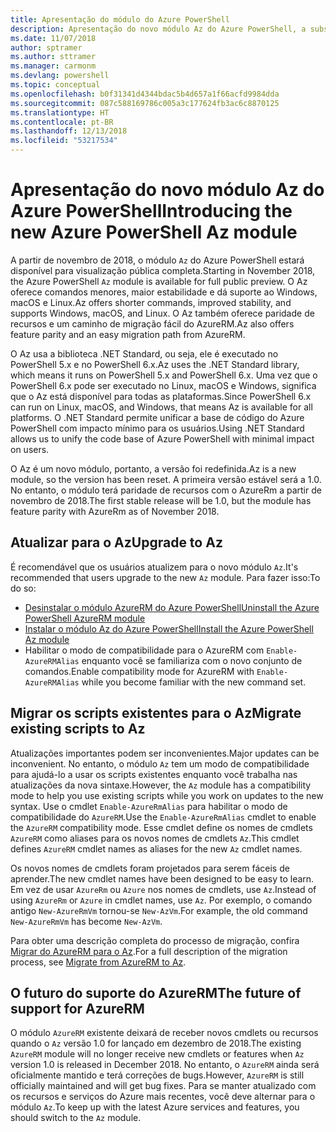 ```yaml
---
title: Apresentação do módulo do Azure PowerShell
description: Apresentação do novo módulo Az do Azure PowerShell, a substituição pelo módulo AzureRM.
ms.date: 11/07/2018
author: sptramer
ms.author: sttramer
ms.manager: carmonm
ms.devlang: powershell
ms.topic: conceptual
ms.openlocfilehash: b0f31341d4344bdac5b4d657a1f66acfd9984dda
ms.sourcegitcommit: 087c588169786c005a3c177624fb3ac6c8870125
ms.translationtype: HT
ms.contentlocale: pt-BR
ms.lasthandoff: 12/13/2018
ms.locfileid: "53217534"
---
```

# <a name="introducing-the-new-azure-powershell-az-module"></a><span data-ttu-id="76c7f-103">Apresentação do novo módulo Az do Azure PowerShell</span><span class="sxs-lookup"><span data-stu-id="76c7f-103">Introducing the new Azure PowerShell Az module</span></span>

<span data-ttu-id="76c7f-104">A partir de novembro de 2018, o módulo `Az` do Azure PowerShell estará disponível para visualização pública completa.</span><span class="sxs-lookup"><span data-stu-id="76c7f-104">Starting in November 2018, the Azure PowerShell `Az` module is available for full public preview.</span></span>
<span data-ttu-id="76c7f-105">O Az oferece comandos menores, maior estabilidade e dá suporte ao Windows, macOS e Linux.</span><span class="sxs-lookup"><span data-stu-id="76c7f-105">Az offers shorter commands, improved stability, and supports Windows, macOS, and Linux.</span></span> <span data-ttu-id="76c7f-106">O Az também oferece paridade de recursos e um caminho de migração fácil do AzureRM.</span><span class="sxs-lookup"><span data-stu-id="76c7f-106">Az also offers feature parity and an easy migration path from AzureRM.</span></span>

<span data-ttu-id="76c7f-107">O Az usa a biblioteca .NET Standard, ou seja, ele é executado no PowerShell 5.x e no PowerShell 6.x.</span><span class="sxs-lookup"><span data-stu-id="76c7f-107">Az uses the .NET Standard library, which means it runs on PowerShell 5.x and PowerShell 6.x.</span></span>
<span data-ttu-id="76c7f-108">Uma vez que o PowerShell 6.x pode ser executado no Linux, macOS e Windows, significa que o Az está disponível para todas as plataformas.</span><span class="sxs-lookup"><span data-stu-id="76c7f-108">Since PowerShell 6.x can run on Linux, macOS, and Windows, that means Az is available for all platforms.</span></span>
<span data-ttu-id="76c7f-109">O .NET Standard permite unificar a base de código do Azure PowerShell com impacto mínimo para os usuários.</span><span class="sxs-lookup"><span data-stu-id="76c7f-109">Using .NET Standard allows us to unify the code base of Azure PowerShell with minimal impact on users.</span></span>

<span data-ttu-id="76c7f-110">O Az é um novo módulo, portanto, a versão foi redefinida.</span><span class="sxs-lookup"><span data-stu-id="76c7f-110">Az is a new module, so the version has been reset.</span></span> <span data-ttu-id="76c7f-111">A primeira versão estável será a 1.0. No entanto, o módulo terá paridade de recursos com o AzureRm a partir de novembro de 2018.</span><span class="sxs-lookup"><span data-stu-id="76c7f-111">The first stable release will be 1.0, but the module has feature parity with AzureRm as of November 2018.</span></span>

## <a name="upgrade-to-az"></a><span data-ttu-id="76c7f-112">Atualizar para o Az</span><span class="sxs-lookup"><span data-stu-id="76c7f-112">Upgrade to Az</span></span>

<span data-ttu-id="76c7f-113">É recomendável que os usuários atualizem para o novo módulo `Az`.</span><span class="sxs-lookup"><span data-stu-id="76c7f-113">It's recommended that users upgrade to the new `Az` module.</span></span> <span data-ttu-id="76c7f-114">Para fazer isso:</span><span class="sxs-lookup"><span data-stu-id="76c7f-114">To do so:</span></span>

* [<span data-ttu-id="76c7f-115">Desinstalar o módulo AzureRM do Azure PowerShell</span><span class="sxs-lookup"><span data-stu-id="76c7f-115">Uninstall the Azure PowerShell AzureRM module</span></span>](/powershell/azure/uninstall-azurerm-ps)
* [<span data-ttu-id="76c7f-116">Instalar o módulo Az do Azure PowerShell</span><span class="sxs-lookup"><span data-stu-id="76c7f-116">Install the Azure PowerShell Az module</span></span>](/powershell/azure/install-az-ps)
* <span data-ttu-id="76c7f-117">Habilitar o modo de compatibilidade para o AzureRM com `Enable-AzureRMAlias` enquanto você se familiariza com o novo conjunto de comandos.</span><span class="sxs-lookup"><span data-stu-id="76c7f-117">Enable compatibility mode for AzureRM with `Enable-AzureRMAlias` while you become familiar with the new command set.</span></span>

## <a name="migrate-existing-scripts-to-az"></a><span data-ttu-id="76c7f-118">Migrar os scripts existentes para o Az</span><span class="sxs-lookup"><span data-stu-id="76c7f-118">Migrate existing scripts to Az</span></span>

<span data-ttu-id="76c7f-119">Atualizações importantes podem ser inconvenientes.</span><span class="sxs-lookup"><span data-stu-id="76c7f-119">Major updates can be inconvenient.</span></span> <span data-ttu-id="76c7f-120">No entanto, o módulo `Az` tem um modo de compatibilidade para ajudá-lo a usar os scripts existentes enquanto você trabalha nas atualizações da nova sintaxe.</span><span class="sxs-lookup"><span data-stu-id="76c7f-120">However, the `Az` module has a compatibility mode to help you use existing scripts while you work on updates to the new syntax.</span></span> <span data-ttu-id="76c7f-121">Use o cmdlet `Enable-AzureRmAlias` para habilitar o modo de compatibilidade do `AzureRM`.</span><span class="sxs-lookup"><span data-stu-id="76c7f-121">Use the `Enable-AzureRmAlias` cmdlet to enable the `AzureRM` compatibility mode.</span></span> <span data-ttu-id="76c7f-122">Esse cmdlet define os nomes de cmdlets `AzureRM` como aliases para os novos nomes de cmdlets `Az`.</span><span class="sxs-lookup"><span data-stu-id="76c7f-122">This cmdlet defines `AzureRM` cmdlet names as aliases for the new `Az` cmdlet names.</span></span>

<span data-ttu-id="76c7f-123">Os novos nomes de cmdlets foram projetados para serem fáceis de aprender.</span><span class="sxs-lookup"><span data-stu-id="76c7f-123">The new cmdlet names have been designed to be easy to learn.</span></span> <span data-ttu-id="76c7f-124">Em vez de usar `AzureRm` ou `Azure` nos nomes de cmdlets, use `Az`.</span><span class="sxs-lookup"><span data-stu-id="76c7f-124">Instead of using `AzureRm` or `Azure` in cmdlet names, use `Az`.</span></span> <span data-ttu-id="76c7f-125">Por exemplo, o comando antigo `New-AzureRmVm` tornou-se `New-AzVm`.</span><span class="sxs-lookup"><span data-stu-id="76c7f-125">For example, the old command `New-AzureRmVm` has become `New-AzVm`.</span></span>

<span data-ttu-id="76c7f-126">Para obter uma descrição completa do processo de migração, confira [Migrar do AzureRM para o Az](migrate-from-azurerm-to-az.md).</span><span class="sxs-lookup"><span data-stu-id="76c7f-126">For a full description of the migration process, see [Migrate from AzureRM to Az](migrate-from-azurerm-to-az.md).</span></span>

## <a name="the-future-of-support-for-azurerm"></a><span data-ttu-id="76c7f-127">O futuro do suporte do AzureRM</span><span class="sxs-lookup"><span data-stu-id="76c7f-127">The future of support for AzureRM</span></span>

<span data-ttu-id="76c7f-128">O módulo `AzureRM` existente deixará de receber novos cmdlets ou recursos quando o `Az` versão 1.0 for lançado em dezembro de 2018.</span><span class="sxs-lookup"><span data-stu-id="76c7f-128">The existing `AzureRM` module will no longer receive new cmdlets or features when `Az` version 1.0 is released in December 2018.</span></span> <span data-ttu-id="76c7f-129">No entanto, o `AzureRM` ainda será oficialmente mantido e terá correções de bugs.</span><span class="sxs-lookup"><span data-stu-id="76c7f-129">However, `AzureRM` is still officially maintained and will get bug fixes.</span></span> <span data-ttu-id="76c7f-130">Para se manter atualizado com os recursos e serviços do Azure mais recentes, você deve alternar para o módulo `Az`.</span><span class="sxs-lookup"><span data-stu-id="76c7f-130">To keep up with the latest Azure services and features, you should switch to the `Az` module.</span></span>